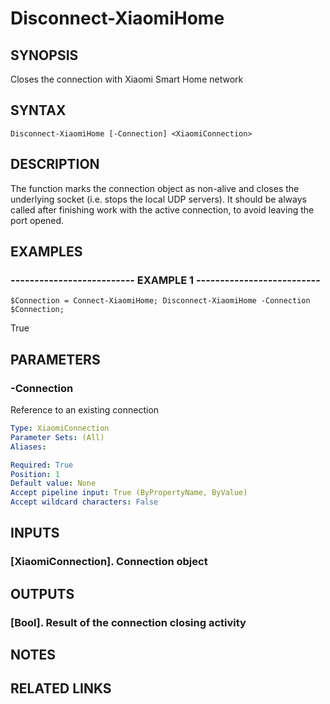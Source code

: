 # Disconnect-XiaomiHome

## SYNOPSIS
Closes the connection with Xiaomi Smart Home network

## SYNTAX

```
Disconnect-XiaomiHome [-Connection] <XiaomiConnection>
```

## DESCRIPTION
The function marks the connection object as non-alive and closes the underlying socket (i.e.
stops the local
UDP servers).
It should be always called after finishing work with the active connection, to avoid leaving
the port opened.

## EXAMPLES

### -------------------------- EXAMPLE 1 --------------------------
```
$Connection = Connect-XiaomiHome; Disconnect-XiaomiHome -Connection $Connection;
```

True

## PARAMETERS

### -Connection
Reference to an existing connection

```yaml
Type: XiaomiConnection
Parameter Sets: (All)
Aliases: 

Required: True
Position: 1
Default value: None
Accept pipeline input: True (ByPropertyName, ByValue)
Accept wildcard characters: False
```

## INPUTS

### [XiaomiConnection]. Connection object

## OUTPUTS

### [Bool]. Result of the connection closing activity

## NOTES

## RELATED LINKS

